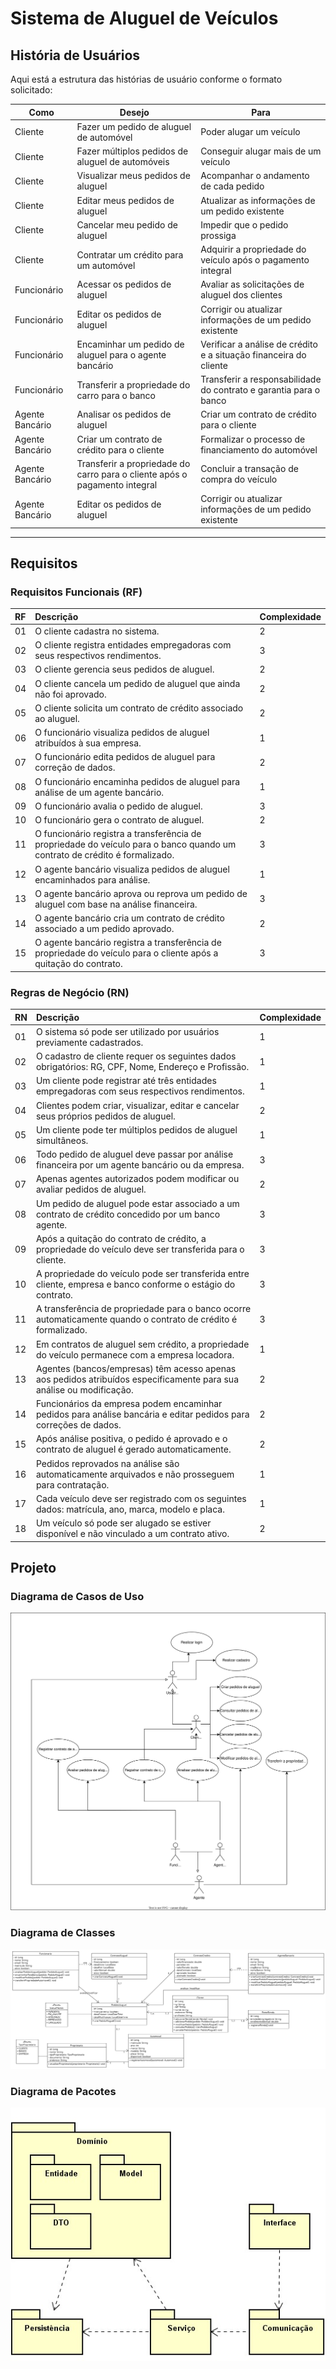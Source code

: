 # **Sistema de Aluguel de Veículos**

## **História de Usuários**

Aqui está a estrutura das histórias de usuário conforme o formato solicitado:

| Como            | Desejo                                                                     | Para                                                              |
| --------------- | -------------------------------------------------------------------------- | ----------------------------------------------------------------- |
| Cliente         | Fazer um pedido de aluguel de automóvel                                    | Poder alugar um veículo                                           |
| Cliente         | Fazer múltiplos pedidos de aluguel de automóveis                           | Conseguir alugar mais de um veículo                               |
| Cliente         | Visualizar meus pedidos de aluguel                                         | Acompanhar o andamento de cada pedido                             |
| Cliente         | Editar meus pedidos de aluguel                                             | Atualizar as informações de um pedido existente                   |
| Cliente         | Cancelar meu pedido de aluguel                                             | Impedir que o pedido prossiga                                     |
| Cliente         | Contratar um crédito para um automóvel                                     | Adquirir a propriedade do veículo após o pagamento integral       |
| Funcionário     | Acessar os pedidos de aluguel                                              | Avaliar as solicitações de aluguel dos clientes                   |
| Funcionário     | Editar os pedidos de aluguel                                               | Corrigir ou atualizar informações de um pedido existente          |
| Funcionário     | Encaminhar um pedido de aluguel para o agente bancário                     | Verificar a análise de crédito e a situação financeira do cliente |
| Funcionário     | Transferir a propriedade do carro para o banco                             | Transferir a responsabilidade do contrato e garantia para o banco |
| Agente Bancário | Analisar os pedidos de aluguel                                             | Criar um contrato de crédito para o cliente                       |
| Agente Bancário | Criar um contrato de crédito para o cliente                                | Formalizar o processo de financiamento do automóvel               |
| Agente Bancário | Transferir a propriedade do carro para o cliente após o pagamento integral | Concluir a transação de compra do veículo                         |
| Agente Bancário | Editar os pedidos de aluguel                                               | Corrigir ou atualizar informações de um pedido existente          |
---

## **Requisitos**

### **Requisitos Funcionais (RF)**

| RF | Descrição | Complexidade |
|:---|:---|:---|
| 01 | O cliente cadastra no sistema. | 2 |
| 02 | O cliente registra entidades empregadoras com seus respectivos rendimentos. | 3 |
| 03 | O cliente gerencia seus pedidos de aluguel. | 2 |
| 04 | O cliente cancela um pedido de aluguel que ainda não foi aprovado. | 2 |
| 05 | O cliente solicita um contrato de crédito associado ao aluguel. | 2 |
| 06 | O funcionário visualiza pedidos de aluguel atribuídos à sua empresa. | 1 |
| 07 | O funcionário edita pedidos de aluguel para correção de dados. | 2 |
| 08 | O funcionário encaminha pedidos de aluguel para análise de um agente bancário. | 1 |
| 09 | O funcionário avalia o pedido de aluguel. | 3 |
| 10 | O funcionário gera o contrato de aluguel. | 2 |
| 11 | O funcionário registra a transferência de propriedade do veículo para o banco quando um contrato de crédito é formalizado. | 3 |
| 12 | O agente bancário visualiza pedidos de aluguel encaminhados para análise. | 1 |
| 13 | O agente bancário aprova ou reprova um pedido de aluguel com base na análise financeira. | 3 |
| 14 | O agente bancário cria um contrato de crédito associado a um pedido aprovado. | 2 |
| 15 | O agente bancário registra a transferência de propriedade do veículo para o cliente após a quitação do contrato. | 3 |


### **Regras de Negócio (RN)**

| RN | Descrição | Complexidade |
|:---|:---|:---|
| 01 | O sistema só pode ser utilizado por usuários previamente cadastrados. | 1 |
| 02 | O cadastro de cliente requer os seguintes dados obrigatórios: RG, CPF, Nome, Endereço e Profissão. | 1 |
| 03 | Um cliente pode registrar até três entidades empregadoras com seus respectivos rendimentos. | 1 |
| 04 | Clientes podem criar, visualizar, editar e cancelar seus próprios pedidos de aluguel. | 2 |
| 05 | Um cliente pode ter múltiplos pedidos de aluguel simultâneos. | 1 |
| 06 | Todo pedido de aluguel deve passar por análise financeira por um agente bancário ou da empresa. | 3 |
| 07 | Apenas agentes autorizados podem modificar ou avaliar pedidos de aluguel. | 2 |
| 08 | Um pedido de aluguel pode estar associado a um contrato de crédito concedido por um banco agente. | 3 |
| 09 | Após a quitação do contrato de crédito, a propriedade do veículo deve ser transferida para o cliente. | 3 |
| 10 | A propriedade do veículo pode ser transferida entre cliente, empresa e banco conforme o estágio do contrato. | 3 |
| 11 | A transferência de propriedade para o banco ocorre automaticamente quando o contrato de crédito é formalizado. | 3 |
| 12 | Em contratos de aluguel sem crédito, a propriedade do veículo permanece com a empresa locadora. | 1 |
| 13 | Agentes (bancos/empresas) têm acesso apenas aos pedidos atribuídos especificamente para sua análise ou modificação. | 2 |
| 14 | Funcionários da empresa podem encaminhar pedidos para análise bancária e editar pedidos para correções de dados. | 2 |
| 15 | Após análise positiva, o pedido é aprovado e o contrato de aluguel é gerado automaticamente. | 2 |
| 16 | Pedidos reprovados na análise são automaticamente arquivados e não prosseguem para contratação. | 1 |
| 17 | Cada veículo deve ser registrado com os seguintes dados: matrícula, ano, marca, modelo e placa. | 1 |
| 18 | Um veículo só pode ser alugado se estiver disponível e não vinculado a um contrato ativo. | 2 |


## **Projeto**

### **Diagrama de Casos de Uso**

![UseCaseDiagram](/projeto/DiagramaDeCasosDeUso.drawio.svg)

### **Diagrama de Classes**

![UML](/projeto/DiagramaDeClasses.png)

### **Diagrama de Pacotes**

![PackageDiagram](/projeto/DiagramaDePacotes.jpg)
